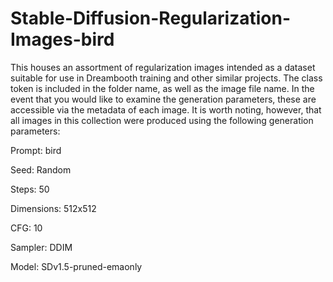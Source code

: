 # Stable-Diffusion-Regularization-Images-bird

This houses an assortment of regularization images intended as a dataset suitable for use in Dreambooth training and other similar projects. The class token is included in the folder name, as well as the image file name. In the event that you would like to examine the generation parameters, these are accessible via the metadata of each image. It is worth noting, however, that all images in this collection were produced using the following generation parameters:

Prompt: bird

Seed: Random

Steps: 50

Dimensions: 512x512

CFG: 10

Sampler: DDIM

Model: SDv1.5-pruned-emaonly
